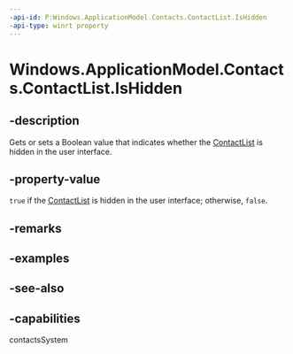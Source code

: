 ```yaml
---
-api-id: P:Windows.ApplicationModel.Contacts.ContactList.IsHidden
-api-type: winrt property
---
```


<!-- Property syntax
public bool IsHidden { get;  set; }
-->

# Windows.ApplicationModel.Contacts.ContactList.IsHidden

## -description
Gets or sets a Boolean value that indicates whether the [ContactList](contactlist.md) is hidden in the user interface.

## -property-value
`true` if the [ContactList](contactlist.md) is hidden in the user interface; otherwise, `false`.

## -remarks

## -examples

## -see-also

## -capabilities
contactsSystem
